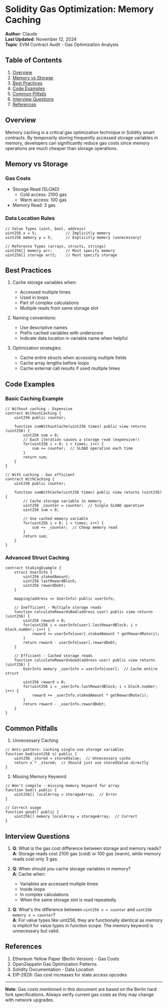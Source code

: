 # Solidity Gas Optimization: Memory Caching
**Author**: Claude  
**Last Updated**: November 12, 2024  
**Topic**: EVM Contract Audit - Gas Optimization Analysis

## Table of Contents
1. [Overview](#overview)
2. [Memory vs Storage](#memory-vs-storage)
3. [Best Practices](#best-practices)
4. [Code Examples](#code-examples)
5. [Common Pitfalls](#common-pitfalls)
6. [Interview Questions](#interview-questions)
7. [References](#references)

## Overview
Memory caching is a critical gas optimization technique in Solidity smart contracts. By temporarily storing frequently accessed storage variables in memory, developers can significantly reduce gas costs since memory operations are much cheaper than storage operations.

## Memory vs Storage
### Gas Costs
- Storage Read (SLOAD)
  - Cold access: 2100 gas
  - Warm access: 100 gas
- Memory Read: 3 gas

### Data Location Rules
```solidity
// Value Types (uint, bool, address)
uint256 x = 5;             // Implicitly memory
uint256 memory y = 5;      // Explicitly memory (unnecessary)

// Reference Types (arrays, structs, strings)
uint256[] memory arr;      // Must specify memory
uint256[] storage arr2;    // Must specify storage
```

## Best Practices
1. Cache storage variables when:
   - Accessed multiple times
   - Used in loops
   - Part of complex calculations
   - Multiple reads from same storage slot

2. Naming conventions:
   - Use descriptive names
   - Prefix cached variables with underscore
   - Indicate data location in variable name when helpful

3. Optimization strategies:
   - Cache entire structs when accessing multiple fields
   - Cache array lengths before loops
   - Cache external call results if used multiple times

## Code Examples

### Basic Caching Example
```solidity
// Without caching - Expensive
contract WithoutCaching {
    uint256 public counter;
    
    function sumWithoutCache(uint256 times) public view returns (uint256) {
        uint256 sum = 0;
        // Each iteration causes a storage read (expensive!)
        for(uint256 i = 0; i < times; i++) {
            sum += counter;  // SLOAD operation each time
        }
        return sum;
    }
}

// With caching - Gas efficient
contract WithCaching {
    uint256 public counter;
    
    function sumWithCache(uint256 times) public view returns (uint256) {
        // Cache storage variable in memory
        uint256 _counter = counter;  // Single SLOAD operation
        uint256 sum = 0;
        
        // Use cached memory variable
        for(uint256 i = 0; i < times; i++) {
            sum += _counter;  // Cheap memory read
        }
        return sum;
    }
}
```

### Advanced Struct Caching
```solidity
contract StakingExample {
    struct UserInfo {
        uint256 stakedAmount;
        uint256 lastRewardBlock;
        uint256 rewardDebt;
    }
    
    mapping(address => UserInfo) public userInfo;
    
    // Inefficient - Multiple storage reads
    function calculateRewardsBad(address user) public view returns (uint256) {
        uint256 reward = 0;
        for(uint256 i = userInfo[user].lastRewardBlock; i < block.number; i++) {
            reward += userInfo[user].stakedAmount * getRewardRate(i);
        }
        return reward - userInfo[user].rewardDebt;
    }
    
    // Efficient - Cached storage reads
    function calculateRewardsGood(address user) public view returns (uint256) {
        UserInfo memory _userInfo = userInfo[user];  // Cache entire struct
        
        uint256 reward = 0;
        for(uint256 i = _userInfo.lastRewardBlock; i < block.number; i++) {
            reward += _userInfo.stakedAmount * getRewardRate(i);
        }
        return reward - _userInfo.rewardDebt;
    }
}
```

## Common Pitfalls

1. Unnecessary Caching
```solidity
// Anti-pattern: Caching single-use storage variables
function bad(uint256 x) public {
    uint256 _stored = storedValue;  // Unnecessary cache
    return x * _stored;  // Should just use storedValue directly
}
```

2. Missing Memory Keyword
```solidity
// Won't compile - missing memory keyword for array
function bad() public {
    uint256[] localArray = storageArray;  // Error
}

// Correct usage
function good() public {
    uint256[] memory localArray = storageArray;  // Correct
}
```

## Interview Questions

1. **Q**: What is the gas cost difference between storage and memory reads?  
   **A**: Storage reads cost 2100 gas (cold) or 100 gas (warm), while memory reads cost only 3 gas.

2. **Q**: When should you cache storage variables in memory?  
   **A**: Cache when:
   - Variables are accessed multiple times
   - Inside loops
   - In complex calculations
   - When the same storage slot is read repeatedly

3. **Q**: What's the difference between `uint256 x = counter` and `uint256 memory x = counter`?  
   **A**: For value types like uint256, they are functionally identical as memory is implicit for value types in function scope. The memory keyword is unnecessary but valid.

## References

1. Ethereum Yellow Paper (Berlin Version) - Gas Costs
2. OpenZeppelin Gas Optimization Patterns
3. Solidity Documentation - Data Location
4. EIP-2929: Gas cost increases for state access opcodes

---
**Note**: Gas costs mentioned in this document are based on the Berlin hard fork specifications. Always verify current gas costs as they may change with network upgrades.
